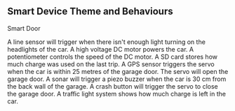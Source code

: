 <!-- # Design Document -->

## Smart Device Theme and Behaviours

Smart Door

A line sensor will trigger when there isn't enough light turning on the headlights of the car.
A high voltage DC motor powers the car.
A potentiometer controls the speed of the DC motor.
A SD card stores how much charge was used on the last trip.
A GPS sensor triggers the servo when the car is within 25 metres of the garage door.
The servo will open the garage door. 
A sonar will trigger a piezo buzzer when the car is 30 cm from the back wall of the garage.
A crash button will trigger the servo to close the garage door.
A traffic light system shows how much charge is left in the car.
